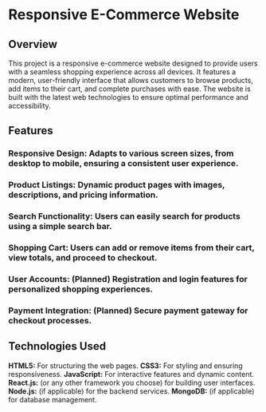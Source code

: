 # Responsive E-Commerce Website
## Overview
This project is a responsive e-commerce website designed to provide users with a seamless shopping experience across all devices. It features a modern, user-friendly interface that allows customers to browse products, add items to their cart, and complete purchases with ease. The website is built with the latest web technologies to ensure optimal performance and accessibility.

## Features
### **Responsive Design:** Adapts to various screen sizes, from desktop to mobile, ensuring a consistent user experience.
### Product Listings: Dynamic product pages with images, descriptions, and pricing information.
### Search Functionality: Users can easily search for products using a simple search bar.
### Shopping Cart: Users can add or remove items from their cart, view totals, and proceed to checkout.
### User Accounts: (Planned) Registration and login features for personalized shopping experiences.
### Payment Integration: (Planned) Secure payment gateway for checkout processes.

## Technologies Used
**HTML5:** For structuring the web pages.
**CSS3:** For styling and ensuring responsiveness.
**JavaScript:** For interactive features and dynamic content.
**React.js:** (or any other framework you choose) for building user interfaces.
**Node.js:** (if applicable) for the backend services.
**MongoDB:** (if applicable) for database management.
